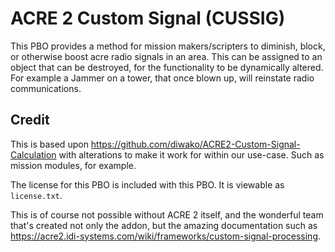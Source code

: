# ACRE 2 Custom Signal (CUSSIG)
This PBO provides a method for mission makers/scripters to diminish, block, or otherwise boost acre radio signals in an area. This can be assigned to an object that can be destroyed, for the functionality to be dynamically altered. For example a Jammer on a tower, that once blown up, will reinstate radio communications.


## Credit
This is based upon https://github.com/diwako/ACRE2-Custom-Signal-Calculation with alterations to make it work for within our use-case. Such as mission modules, for example.

The license for this PBO is included with this PBO. It is viewable as `license.txt`.

This is of course not possible without ACRE 2 itself, and the wonderful team that's created not only the addon, but the amazing documentation such as https://acre2.idi-systems.com/wiki/frameworks/custom-signal-processing.